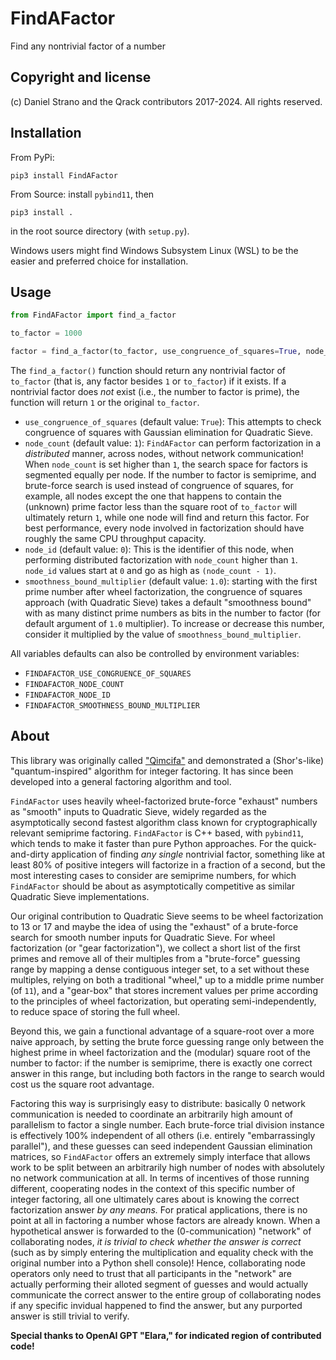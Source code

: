 # FindAFactor
Find any nontrivial factor of a number

## Copyright and license
(c) Daniel Strano and the Qrack contributors 2017-2024. All rights reserved.

## Installation
From PyPi:
```
pip3 install FindAFactor
```

From Source: install `pybind11`, then
```
pip3 install .
```
in the root source directory (with `setup.py`).

Windows users might find Windows Subsystem Linux (WSL) to be the easier and preferred choice for installation.

## Usage

```py
from FindAFactor import find_a_factor

to_factor = 1000

factor = find_a_factor(to_factor, use_congruence_of_squares=True, node_count=1, node_id=0, smoothness_bound_multiplier=1.0)
```

The `find_a_factor()` function should return any nontrivial factor of `to_factor` (that is, any factor besides `1` or `to_factor`) if it exists. If a nontrivial factor does _not_ exist (i.e., the number to factor is prime), the function will return `1` or the original `to_factor`.

- `use_congruence_of_squares` (default value: `True`): This attempts to check congruence of squares with Gaussian elimination for Quadratic Sieve.
- `node_count` (default value: `1`): `FindAFactor` can perform factorization in a _distributed_ manner, across nodes, without network communication! When `node_count` is set higher than `1`, the search space for factors is segmented equally per node. If the number to factor is semiprime, and brute-force search is used instead of congruence of squares, for example, all nodes except the one that happens to contain the (unknown) prime factor less than the square root of `to_factor` will ultimately return `1`, while one node will find and return this factor. For best performance, every node involved in factorization should have roughly the same CPU throughput capacity.
- `node_id` (default value: `0`): This is the identifier of this node, when performing distributed factorization with `node_count` higher than `1`. `node_id` values start at `0` and go as high as `(node_count - 1)`.
- `smoothness_bound_multiplier` (default value: `1.0`): starting with the first prime number after wheel factorization, the congruence of squares approach (with Quadratic Sieve) takes a default "smoothness bound" with as many distinct prime numbers as bits in the number to factor (for default argument of `1.0` multiplier). To increase or decrease this number, consider it multiplied by the value of `smoothness_bound_multiplier`.

All variables defaults can also be controlled by environment variables:
- `FINDAFACTOR_USE_CONGRUENCE_OF_SQUARES`
- `FINDAFACTOR_NODE_COUNT`
- `FINDAFACTOR_NODE_ID`
- `FINDAFACTOR_SMOOTHNESS_BOUND_MULTIPLIER`

## About 
This library was originally called ["Qimcifa"](https://github.com/vm6502q/qimcifa) and demonstrated a (Shor's-like) "quantum-inspired" algorithm for integer factoring. It has since been developed into a general factoring algorithm and tool.

`FindAFactor` uses heavily wheel-factorized brute-force "exhaust" numbers as "smooth" inputs to Quadratic Sieve, widely regarded as the asymptotically second fastest algorithm class known for cryptographically relevant semiprime factoring. `FindAFactor` is C++ based, with `pybind11`, which tends to make it faster than pure Python approaches. For the quick-and-dirty application of finding _any single_ nontrivial factor, something like at least 80% of positive integers will factorize in a fraction of a second, but the most interesting cases to consider are semiprime numbers, for which `FindAFactor` should be about as asymptotically competitive as similar Quadratic Sieve implementations.

Our original contribution to Quadratic Sieve seems to be wheel factorization to 13 or 17 and maybe the idea of using the "exhaust" of a brute-force search for smooth number inputs for Quadratic Sieve. For wheel factorization (or "gear factorization"), we collect a short list of the first primes and remove all of their multiples from a "brute-force" guessing range by mapping a dense contiguous integer set, to a set without these multiples, relying on both a traditional "wheel," up to a middle prime number (of `11`), and a "gear-box" that stores increment values per prime according to the principles of wheel factorization, but operating semi-independently, to reduce space of storing the full wheel.

Beyond this, we gain a functional advantage of a square-root over a more naive approach, by setting the brute force guessing range only between the highest prime in wheel factorization and the (modular) square root of the number to factor: if the number is semiprime, there is exactly one correct answer in this range, but including both factors in the range to search would cost us the square root advantage.

Factoring this way is surprisingly easy to distribute: basically 0 network communication is needed to coordinate an arbitrarily high amount of parallelism to factor a single number. Each brute-force trial division instance is effectively 100% independent of all others (i.e. entirely "embarrassingly parallel"), and these guesses can seed independent Gaussian elimination matrices, so `FindAFactor` offers an extremely simply interface that allows work to be split between an arbitrarily high number of nodes with absolutely no network communication at all. In terms of incentives of those running different, cooperating nodes in the context of this specific number of integer factoring, all one ultimately cares about is knowing the correct factorization answer _by any means._ For pratical applications, there is no point at all in factoring a number whose factors are already known. When a hypothetical answer is forwarded to the (0-communication) "network" of collaborating nodes, _it is trivial to check whether the answer is correct_ (such as by simply entering the multiplication and equality check with the original number into a Python shell console)! Hence, collaborating node operators only need to trust that all participants in the "network" are actually performing their alloted segment of guesses and would actually communicate the correct answer to the entire group of collaborating nodes if any specific invidual happened to find the answer, but any purported answer is still trivial to verify.

**Special thanks to OpenAI GPT "Elara," for indicated region of contributed code!**
